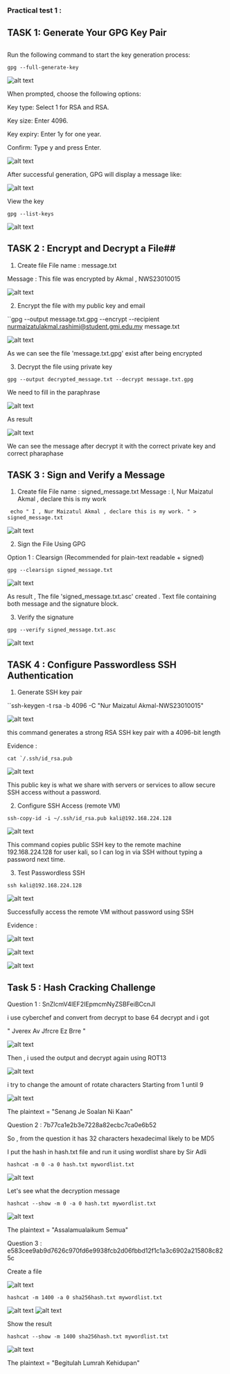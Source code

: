 ### Practical test 1 : ###

## TASK 1: Generate Your GPG Key Pair
 ##
Run the following command to start the key generation process:

``gpg --full-generate-key``


![alt text](screenshots/image-2.png)

When prompted, choose the following options:

Key type: Select 1 for RSA and RSA.

Key size: Enter 4096.

Key expiry: Enter 1y for one year.

Confirm: Type y and press Enter.

![alt text](screenshots/image-1.png)

After successful generation, GPG will display a message like:

![alt text](screenshots/image.png)

View the key 

``gpg --list-keys``

![alt text](screenshots/image-3.png)

## TASK 2 : Encrypt and Decrypt a File##

1. Create file 
File name : message.txt

Message : This file was encrypted by Akmal , NWS23010015

![alt text](screenshots/image-4.png)

2. Encrypt the file with my public key and email

``gpg --output message.txt.gpg --encrypt --recipient nurmaizatulakmal.rashimi@student.gmi.edu.my message.txt

![alt text](screenshots/image-6.png)

As we can see the file 'message.txt.gpg' exist after being encrypted

3. Decrypt the file using private key

``gpg --output decrypted_message.txt --decrypt message.txt.gpg``

We need to fill in the paraphrase

![alt text](screenshots/image-7.png)

As result

![alt text](screenshots/image-8.png)

We can see the message after decrypt it with the correct private key and correct pharaphase

## TASK 3 : Sign and Verify a Message ##

1. Create file
File name : signed_message.txt
Message : I, Nur Maizatul Akmal , declare this is my work

`` echo " I , Nur Maizatul Akmal , declare this is my work. " > signed_message.txt``

![alt text](screenshots/image-9.png)

2. Sign the File Using GPG

Option 1 : Clearsign (Recommended for plain-text readable + signed)

``gpg --clearsign signed_message.txt``

![alt text](screenshots/image-10.png)

As result , The file 'signed_message.txt.asc' created . Text file containing both message and the signature block.

3. Verify the signature

``gpg --verify signed_message.txt.asc``

![alt text](screenshots/image-11.png)

## TASK 4 : Configure Passwordless SSH Authentication ##

1. Generate SSH key pair

``ssh-keygen -t rsa -b 4096 -C "Nur Maizatul Akmal-NWS23010015"

![alt text](screenshots/image-12.png)

this command generates a strong RSA SSH key pair with a 4096-bit length

Evidence :

``cat `/.ssh/id_rsa.pub``

![alt text](screenshots/image-13.png)

This public key is what we share with servers or services to allow secure SSH access without a password.

2. Configure SSH Access (remote VM)

``ssh-copy-id -i ~/.ssh/id_rsa.pub kali@192.168.224.128``

![alt text](screenshots/image-14.png)

 This command copies public SSH key to the remote machine 192.168.224.128 for user kali, so I can log in via SSH without typing a password next time.

3. Test Passwordless SSH

``ssh kali@192.168.224.128``

![alt text](screenshots/image-16.png)


Successfully access the remote VM without password using SSH

Evidence :

![alt text](screenshots/image-18.png)

![alt text](screenshots/image.png)

![alt text](screenshots/image52.png)


## Task 5 : Hash Cracking Challenge ##

Question 1 : SnZlcmV4IEF2IEpmcmNyZSBFeiBCcnJl

i use cyberchef and convert from decrypt to base 64
decrypt and i got 

" Jverex Av Jfrcre Ez Brre "

![alt text](screenshots/image-20.png)

Then , i used the output and decrypt again using ROT13

![alt text](screenshots/image-21.png)

i try to change the amount of rotate characters
Starting from 1 until 9

![alt text](screenshots/image-22.png)

The plaintext = "Senang Je Soalan Ni Kaan"

Question 2 : 7b77ca1e2b3e7228a82ecbc7ca0e6b52

So , from the question it has 32 characters hexadecimal likely to be MD5

I put the hash in hash.txt file and run it using wordlist share by Sir Adli

``hashcat -m 0 -a 0 hash.txt mywordlist.txt``


![alt text](screenshots/image-23.png)

Let's see what the decryption message

``hashcat --show -m 0 -a 0 hash.txt mywordlist.txt``

![alt text](screenshots/image-24.png)

The plaintext = "Assalamualaikum Semua"

Question 3 : e583cee9ab9d7626c970fd6e9938fcb2d06fbbd12f1c1a3c6902a215808c825c

Create a file

![alt text](screenshots/image-25.png)

``hashcat -m 1400 -a 0 sha256hash.txt mywordlist.txt``

![alt text](screenshots/image-26.png)
![alt text](screenshots/image-27.png)

Show the result 

``hashcat --show -m 1400 sha256hash.txt mywordlist.txt``

![alt text](screenshots/image-28.png)

The plaintext = "Begitulah Lumrah Kehidupan"



 